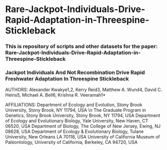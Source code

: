 # Rare-Jackpot-Individuals-Drive-Rapid-Adaptation-in-Threespine-Stickleback

### This is repository of scripts and other datasets for the paper: Rare-Jackpot-Individuals-Drive-Rapid-Adaptation-in-Threespine-Stickleback

### Jackpot Individuals And Not Recombination Drive Rapid Freshwater Adaptation In Threespine Stickleback

AUTHORS: Alexander Kwakye1,2, Kerry Reid3, Matthew A. Wund4, David C. Heins5, Michael A. Bell6, Krishna R. Veeramah1* 

AFFILIATIONS:
Department of Ecology and Evolution, Stony Brook University, Stony Brook, NY 11794, USA \n
The Graduate Program in Genetics, Stony Brook University, Stony Brook, NY 11794, USA
Department of Ecology and Evolutionary Biology, Yale University, New Haven, CT 06520, USA
Department of Biology, The College of New Jersey, Ewing, NJ 08628, USA
Department of Ecology & Evolutionary Biology, Tulane University, New Orleans LA 70118, USA
University of California Museum of Paleontology, University of California, Berkeley, CA 94720, USA



